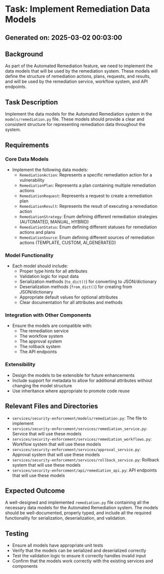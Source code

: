 # Task: Implement Remediation Data Models

## Generated on: 2025-03-02 00:03:00

## Background
As part of the Automated Remediation feature, we need to implement the data models that will be used by the remediation system. These models will define the structure of remediation actions, plans, requests, and results, and will be used by the remediation service, workflow system, and API endpoints.

## Task Description
Implement the data models for the Automated Remediation system in the `models/remediation.py` file. These models should provide a clear and consistent structure for representing remediation data throughout the system.

## Requirements

### Core Data Models
- Implement the following data models:
  - `RemediationAction`: Represents a specific remediation action for a vulnerability
  - `RemediationPlan`: Represents a plan containing multiple remediation actions
  - `RemediationRequest`: Represents a request to create a remediation plan
  - `RemediationResult`: Represents the result of executing a remediation action
  - `RemediationStrategy`: Enum defining different remediation strategies (AUTOMATED, MANUAL, HYBRID)
  - `RemediationStatus`: Enum defining different statuses for remediation actions and plans
  - `RemediationSource`: Enum defining different sources of remediation actions (TEMPLATE, CUSTOM, AI_GENERATED)

### Model Functionality
- Each model should include:
  - Proper type hints for all attributes
  - Validation logic for input data
  - Serialization methods (`to_dict()`) for converting to JSON/dictionary
  - Deserialization methods (`from_dict()`) for creating from JSON/dictionary
  - Appropriate default values for optional attributes
  - Clear documentation for all attributes and methods

### Integration with Other Components
- Ensure the models are compatible with:
  - The remediation service
  - The workflow system
  - The approval system
  - The rollback system
  - The API endpoints

### Extensibility
- Design the models to be extensible for future enhancements
- Include support for metadata to allow for additional attributes without changing the model structure
- Use inheritance where appropriate to promote code reuse

## Relevant Files and Directories
- `services/security-enforcement/models/remediation.py`: The file to implement
- `services/security-enforcement/services/remediation_service.py`: Service that will use these models
- `services/security-enforcement/services/remediation_workflows.py`: Workflow system that will use these models
- `services/security-enforcement/services/approval_service.py`: Approval system that will use these models
- `services/security-enforcement/services/rollback_service.py`: Rollback system that will use these models
- `services/security-enforcement/api/remediation_api.py`: API endpoints that will use these models

## Expected Outcome
A well-designed and implemented `remediation.py` file containing all the necessary data models for the Automated Remediation system. The models should be well-documented, properly typed, and include all the required functionality for serialization, deserialization, and validation.

## Testing
- Ensure all models have appropriate unit tests
- Verify that the models can be serialized and deserialized correctly
- Test the validation logic to ensure it correctly handles invalid input
- Confirm that the models work correctly with the existing services and components
